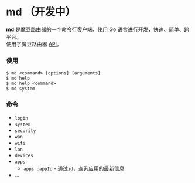 md （开发中）
===========

__md__ 是魔豆路由器的一个命令行客户端，使用 Go 语言进行开发，快速、简单、跨平台。   
使用了魔豆路由器 [API](https://github.com/modouwifi/modouwifi-api)。


### 使用

```
$ md <command> [options] [arguments]
$ md help
$ md help <command>
$ md system
```


### 命令


* `login`
* `system`
* `security`
* `wan`
* `wifi`
* `lan`
* `devices`
* `apps`
  * `apps :appId` - 通过`id`，查询应用的最新信息
* ...